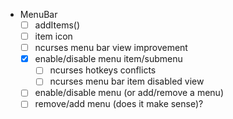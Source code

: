 * MenuBar
  - [ ] addItems()
  - [ ] item icon
  - [ ] ncurses menu bar view improvement
  - [x] enable/disable menu item/submenu
      - [ ] ncurses hotkeys conflicts
      - [ ] ncurses menu bar item disabled view
  - [ ] enable/disable menu (or add/remove a menu)
  - [ ] remove/add menu (does it make sense)?
